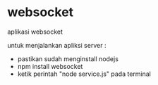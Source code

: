 # websocket
aplikasi websocket

untuk menjalankan apliksi server :
- pastikan sudah menginstall nodejs
- npm install websocket
- ketik perintah "node service.js" pada terminal
